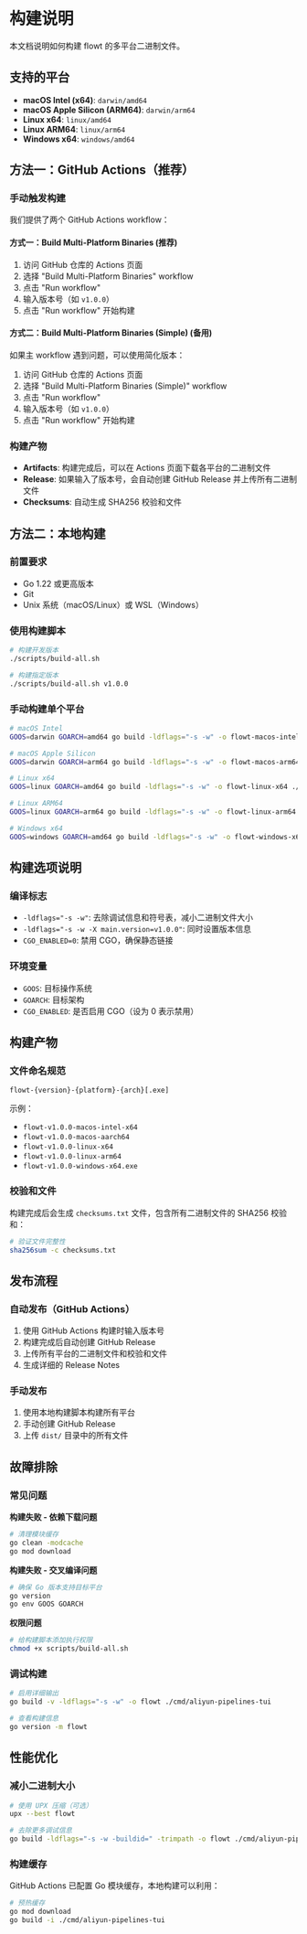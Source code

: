 # 构建说明

本文档说明如何构建 flowt 的多平台二进制文件。

## 支持的平台

- **macOS Intel (x64)**: `darwin/amd64`
- **macOS Apple Silicon (ARM64)**: `darwin/arm64`
- **Linux x64**: `linux/amd64`
- **Linux ARM64**: `linux/arm64`
- **Windows x64**: `windows/amd64`

## 方法一：GitHub Actions（推荐）

### 手动触发构建

我们提供了两个 GitHub Actions workflow：

#### 方式一：Build Multi-Platform Binaries (推荐)
1. 访问 GitHub 仓库的 Actions 页面
2. 选择 "Build Multi-Platform Binaries" workflow
3. 点击 "Run workflow"
4. 输入版本号（如 `v1.0.0`）
5. 点击 "Run workflow" 开始构建

#### 方式二：Build Multi-Platform Binaries (Simple) (备用)
如果主 workflow 遇到问题，可以使用简化版本：
1. 访问 GitHub 仓库的 Actions 页面
2. 选择 "Build Multi-Platform Binaries (Simple)" workflow
3. 点击 "Run workflow"
4. 输入版本号（如 `v1.0.0`）
5. 点击 "Run workflow" 开始构建

### 构建产物

- **Artifacts**: 构建完成后，可以在 Actions 页面下载各平台的二进制文件
- **Release**: 如果输入了版本号，会自动创建 GitHub Release 并上传所有二进制文件
- **Checksums**: 自动生成 SHA256 校验和文件

## 方法二：本地构建

### 前置要求

- Go 1.22 或更高版本
- Git
- Unix 系统（macOS/Linux）或 WSL（Windows）

### 使用构建脚本

```bash
# 构建开发版本
./scripts/build-all.sh

# 构建指定版本
./scripts/build-all.sh v1.0.0
```

### 手动构建单个平台

```bash
# macOS Intel
GOOS=darwin GOARCH=amd64 go build -ldflags="-s -w" -o flowt-macos-intel ./cmd/aliyun-pipelines-tui

# macOS Apple Silicon
GOOS=darwin GOARCH=arm64 go build -ldflags="-s -w" -o flowt-macos-arm64 ./cmd/aliyun-pipelines-tui

# Linux x64
GOOS=linux GOARCH=amd64 go build -ldflags="-s -w" -o flowt-linux-x64 ./cmd/aliyun-pipelines-tui

# Linux ARM64
GOOS=linux GOARCH=arm64 go build -ldflags="-s -w" -o flowt-linux-arm64 ./cmd/aliyun-pipelines-tui

# Windows x64
GOOS=windows GOARCH=amd64 go build -ldflags="-s -w" -o flowt-windows-x64.exe ./cmd/aliyun-pipelines-tui
```

## 构建选项说明

### 编译标志

- `-ldflags="-s -w"`: 去除调试信息和符号表，减小二进制文件大小
- `-ldflags="-s -w -X main.version=v1.0.0"`: 同时设置版本信息
- `CGO_ENABLED=0`: 禁用 CGO，确保静态链接

### 环境变量

- `GOOS`: 目标操作系统
- `GOARCH`: 目标架构
- `CGO_ENABLED`: 是否启用 CGO（设为 0 表示禁用）

## 构建产物

### 文件命名规范

```
flowt-{version}-{platform}-{arch}[.exe]
```

示例：
- `flowt-v1.0.0-macos-intel-x64`
- `flowt-v1.0.0-macos-aarch64`
- `flowt-v1.0.0-linux-x64`
- `flowt-v1.0.0-linux-arm64`
- `flowt-v1.0.0-windows-x64.exe`

### 校验和文件

构建完成后会生成 `checksums.txt` 文件，包含所有二进制文件的 SHA256 校验和：

```bash
# 验证文件完整性
sha256sum -c checksums.txt
```

## 发布流程

### 自动发布（GitHub Actions）

1. 使用 GitHub Actions 构建时输入版本号
2. 构建完成后自动创建 GitHub Release
3. 上传所有平台的二进制文件和校验和文件
4. 生成详细的 Release Notes

### 手动发布

1. 使用本地构建脚本构建所有平台
2. 手动创建 GitHub Release
3. 上传 `dist/` 目录中的所有文件

## 故障排除

### 常见问题

**构建失败 - 依赖下载问题**
```bash
# 清理模块缓存
go clean -modcache
go mod download
```

**构建失败 - 交叉编译问题**
```bash
# 确保 Go 版本支持目标平台
go version
go env GOOS GOARCH
```

**权限问题**
```bash
# 给构建脚本添加执行权限
chmod +x scripts/build-all.sh
```

### 调试构建

```bash
# 启用详细输出
go build -v -ldflags="-s -w" -o flowt ./cmd/aliyun-pipelines-tui

# 查看构建信息
go version -m flowt
```

## 性能优化

### 减小二进制大小

```bash
# 使用 UPX 压缩（可选）
upx --best flowt

# 去除更多调试信息
go build -ldflags="-s -w -buildid=" -trimpath -o flowt ./cmd/aliyun-pipelines-tui
```

### 构建缓存

GitHub Actions 已配置 Go 模块缓存，本地构建可以利用：

```bash
# 预热缓存
go mod download
go build -i ./cmd/aliyun-pipelines-tui
``` 